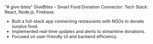 "# give-bites" 
GiveBites – Smart Food Donation Connector: 
Tech Stack: React, Node.js, Firebase.
- Built a full-stack app connecting restaurants with NGOs to donate surplus food. 
- Implemented real-time updates and alerts to streamline donations. 
- Focused on user-friendly UI and backend efficiency.
